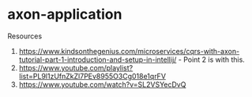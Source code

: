 # axon-application

Resources
1. https://www.kindsonthegenius.com/microservices/cqrs-with-axon-tutorial-part-1-introduction-and-setup-in-intellij/  - Point 2 is with this.
2. https://www.youtube.com/playlist?list=PL9l1zUfnZkZl7PEv8955O3Cg018e1qrFV
3. https://www.youtube.com/watch?v=SL2VSYecDvQ
